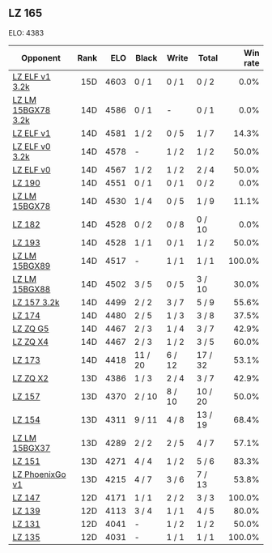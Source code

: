## LZ 165 ##

ELO: 4383

Opponent | Rank | ELO | Black | Write | Total | Win rate
---------|-----:|----:|-------|-------|-------|-------:
[LZ ELF v1 3.2k](LZ%20ELF%20v1%203.2k.md) | 15D | 4603 | 0 / 1 | 0 / 1 | 0 / 2 | 0.0%
[LZ LM 15BGX78 3.2k](LZ%20LM%2015BGX78%203.2k.md) | 14D | 4586 | 0 / 1 | - | 0 / 1 | 0.0%
[LZ ELF v1](LZ%20ELF%20v1.md) | 14D | 4581 | 1 / 2 | 0 / 5 | 1 / 7 | 14.3%
[LZ ELF v0 3.2k](LZ%20ELF%20v0%203.2k.md) | 14D | 4578 | - | 1 / 2 | 1 / 2 | 50.0%
[LZ ELF v0](LZ%20ELF%20v0.md) | 14D | 4567 | 1 / 2 | 1 / 2 | 2 / 4 | 50.0%
[LZ 190](LZ%20190.md) | 14D | 4551 | 0 / 1 | 0 / 1 | 0 / 2 | 0.0%
[LZ LM 15BGX78](LZ%20LM%2015BGX78.md) | 14D | 4530 | 1 / 4 | 0 / 5 | 1 / 9 | 11.1%
[LZ 182](LZ%20182.md) | 14D | 4528 | 0 / 2 | 0 / 8 | 0 / 10 | 0.0%
[LZ 193](LZ%20193.md) | 14D | 4528 | 1 / 1 | 0 / 1 | 1 / 2 | 50.0%
[LZ LM 15BGX89](LZ%20LM%2015BGX89.md) | 14D | 4517 | - | 1 / 1 | 1 / 1 | 100.0%
[LZ LM 15BGX88](LZ%20LM%2015BGX88.md) | 14D | 4502 | 3 / 5 | 0 / 5 | 3 / 10 | 30.0%
[LZ 157 3.2k](LZ%20157%203.2k.md) | 14D | 4499 | 2 / 2 | 3 / 7 | 5 / 9 | 55.6%
[LZ 174](LZ%20174.md) | 14D | 4480 | 2 / 5 | 1 / 3 | 3 / 8 | 37.5%
[LZ ZQ G5](LZ%20ZQ%20G5.md) | 14D | 4467 | 2 / 3 | 1 / 4 | 3 / 7 | 42.9%
[LZ ZQ X4](LZ%20ZQ%20X4.md) | 14D | 4467 | 2 / 3 | 1 / 2 | 3 / 5 | 60.0%
[LZ 173](LZ%20173.md) | 14D | 4418 | 11 / 20 | 6 / 12 | 17 / 32 | 53.1%
[LZ ZQ X2](LZ%20ZQ%20X2.md) | 13D | 4386 | 1 / 3 | 2 / 4 | 3 / 7 | 42.9%
[LZ 157](LZ%20157.md) | 13D | 4370 | 2 / 10 | 8 / 10 | 10 / 20 | 50.0%
[LZ 154](LZ%20154.md) | 13D | 4311 | 9 / 11 | 4 / 8 | 13 / 19 | 68.4%
[LZ LM 15BGX37](LZ%20LM%2015BGX37.md) | 13D | 4289 | 2 / 2 | 2 / 5 | 4 / 7 | 57.1%
[LZ 151](LZ%20151.md) | 13D | 4271 | 4 / 4 | 1 / 2 | 5 / 6 | 83.3%
[LZ PhoenixGo v1](LZ%20PhoenixGo%20v1.md) | 13D | 4215 | 4 / 7 | 3 / 6 | 7 / 13 | 53.8%
[LZ 147](LZ%20147.md) | 12D | 4171 | 1 / 1 | 2 / 2 | 3 / 3 | 100.0%
[LZ 139](LZ%20139.md) | 12D | 4113 | 3 / 4 | 1 / 1 | 4 / 5 | 80.0%
[LZ 131](LZ%20131.md) | 12D | 4041 | - | 1 / 2 | 1 / 2 | 50.0%
[LZ 135](LZ%20135.md) | 12D | 4031 | - | 1 / 1 | 1 / 1 | 100.0%
